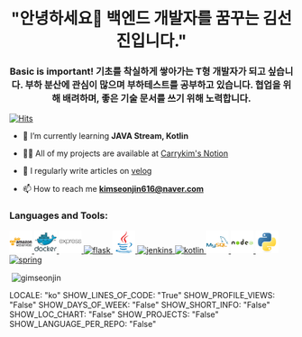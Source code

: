 <h1 align="center">"안녕하세요👋 백엔드 개발자를 꿈꾸는 김선진입니다."</h1>
<h3 align="center">Basic is important! 기초를 착실하게 쌓아가는 T형 개발자가 되고 싶습니다. 부하 분산에 관심이 많으며 부하테스트를 공부하고 있습니다. 협업을 위해 배려하며, 좋은 기술 문서를 쓰기 위해 노력합니다.</h3>

[![Hits](https://hits.seeyoufarm.com/api/count/incr/badge.svg?url=https%3A%2F%2Fgithub.com%2Fgimseonjin&count_bg=%2318BFE5&title_bg=%23555555&icon=ko-fi.svg&icon_color=%23E7E7E7&title=hits&edge_flat=false)](https://hits.seeyoufarm.com)

- 🌱 I’m currently learning **JAVA Stream, Kotlin**

- 👨‍💻 All of my projects are available at [Carrykim's Notion](https://elderly-gruyere-ed2.notion.site/0-a2fe0ade7c354a749153cd7544fbd685)

- 📝 I regularly write articles on [velog](https://velog.io/@carrykim)

- 📫 How to reach me **kimseonjin616@naver.com**

<p align="left">
</p>

<h3 align="left">Languages and Tools:</h3>
<p align="left"> <a href="https://aws.amazon.com" target="_blank" rel="noreferrer"> <img src="https://raw.githubusercontent.com/devicons/devicon/master/icons/amazonwebservices/amazonwebservices-original-wordmark.svg" alt="aws" width="40" height="40"/> </a> <a href="https://www.docker.com/" target="_blank" rel="noreferrer"> <img src="https://raw.githubusercontent.com/devicons/devicon/master/icons/docker/docker-original-wordmark.svg" alt="docker" width="40" height="40"/> </a> <a href="https://expressjs.com" target="_blank" rel="noreferrer"> <img src="https://raw.githubusercontent.com/devicons/devicon/master/icons/express/express-original-wordmark.svg" alt="express" width="40" height="40"/> </a> <a href="https://flask.palletsprojects.com/" target="_blank" rel="noreferrer"> <img src="https://www.vectorlogo.zone/logos/pocoo_flask/pocoo_flask-icon.svg" alt="flask" width="40" height="40"/> </a> <a href="https://www.java.com" target="_blank" rel="noreferrer"> <img src="https://raw.githubusercontent.com/devicons/devicon/master/icons/java/java-original.svg" alt="java" width="40" height="40"/> </a> <a href="https://www.jenkins.io" target="_blank" rel="noreferrer"> <img src="https://www.vectorlogo.zone/logos/jenkins/jenkins-icon.svg" alt="jenkins" width="40" height="40"/> </a> <a href="https://kotlinlang.org" target="_blank" rel="noreferrer"> <img src="https://www.vectorlogo.zone/logos/kotlinlang/kotlinlang-icon.svg" alt="kotlin" width="40" height="40"/> </a> <a href="https://www.mysql.com/" target="_blank" rel="noreferrer"> <img src="https://raw.githubusercontent.com/devicons/devicon/master/icons/mysql/mysql-original-wordmark.svg" alt="mysql" width="40" height="40"/> </a> <a href="https://nodejs.org" target="_blank" rel="noreferrer"> <img src="https://raw.githubusercontent.com/devicons/devicon/master/icons/nodejs/nodejs-original-wordmark.svg" alt="nodejs" width="40" height="40"/> </a> <a href="https://www.python.org" target="_blank" rel="noreferrer"> <img src="https://raw.githubusercontent.com/devicons/devicon/master/icons/python/python-original.svg" alt="python" width="40" height="40"/> </a> <a href="https://spring.io/" target="_blank" rel="noreferrer"> <img src="https://www.vectorlogo.zone/logos/springio/springio-icon.svg" alt="spring" width="40" height="40"/> </a> </p>


<p>&nbsp;<img align="center" src="https://github-readme-stats.vercel.app/api?username=gimseonjin&show_icons=true&locale=en" alt="gimseonjin" /></p>


LOCALE: "ko"
SHOW_LINES_OF_CODE: "True"
SHOW_PROFILE_VIEWS: "False"
SHOW_DAYS_OF_WEEK: "False"
SHOW_SHORT_INFO: "False"
SHOW_LOC_CHART: "False"
SHOW_PROJECTS: "False"
SHOW_LANGUAGE_PER_REPO: "False"

<!--START_SECTION:waka-->
<!--END_SECTION:waka-->
